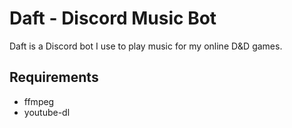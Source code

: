 # Daft - Discord Music Bot

Daft is a Discord bot I use to play music for my online D&D games.

## Requirements

* ffmpeg
* youtube-dl
